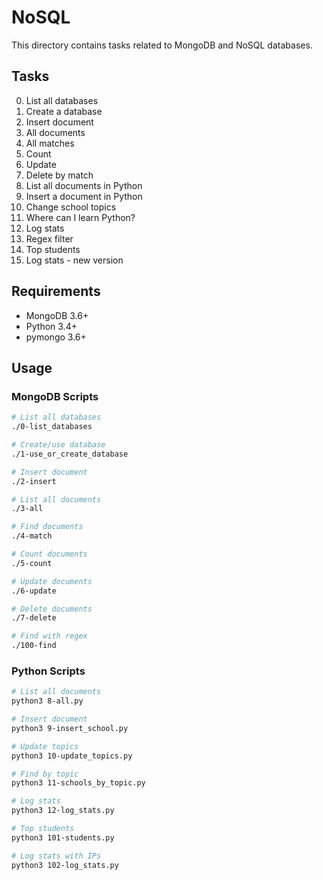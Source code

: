 # NoSQL

This directory contains tasks related to MongoDB and NoSQL databases.

## Tasks

0. List all databases
1. Create a database
2. Insert document
3. All documents
4. All matches
5. Count
6. Update
7. Delete by match
8. List all documents in Python
9. Insert a document in Python
10. Change school topics
11. Where can I learn Python?
12. Log stats
13. Regex filter
14. Top students
15. Log stats - new version

## Requirements

- MongoDB 3.6+
- Python 3.4+
- pymongo 3.6+

## Usage

### MongoDB Scripts

```bash
# List all databases
./0-list_databases

# Create/use database
./1-use_or_create_database

# Insert document
./2-insert

# List all documents
./3-all

# Find documents
./4-match

# Count documents
./5-count

# Update documents
./6-update

# Delete documents
./7-delete

# Find with regex
./100-find
```

### Python Scripts

```bash
# List all documents
python3 8-all.py

# Insert document
python3 9-insert_school.py

# Update topics
python3 10-update_topics.py

# Find by topic
python3 11-schools_by_topic.py

# Log stats
python3 12-log_stats.py

# Top students
python3 101-students.py

# Log stats with IPs
python3 102-log_stats.py
``` 